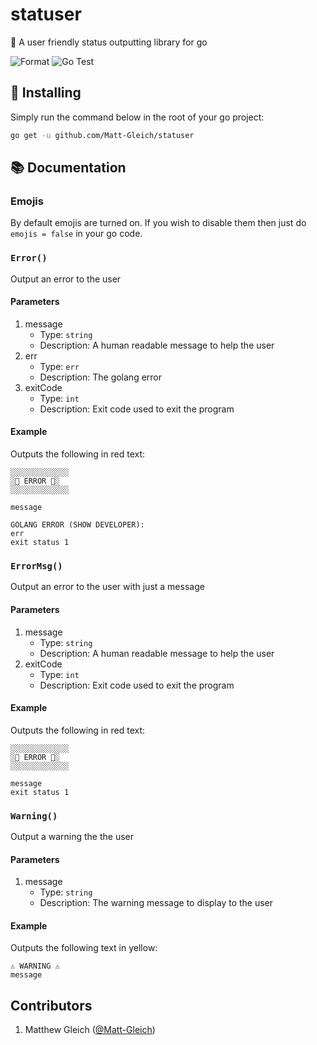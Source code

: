 # statuser

📣 A user friendly status outputting library for go

![Format](https://github.com/Matt-Gleich/statuser/workflows/Format/badge.svg) ![Go Test](https://github.com/Matt-Gleich/statuser/workflows/Go%20Test/badge.svg)

## 🚀 Installing

Simply run the command below in the root of your go project:

```bash
go get -u github.com/Matt-Gleich/statuser
```

## 📚 Documentation

### Emojis

By default emojis are turned on. If you wish to disable them then just do `emojis = false` in your go code.

### `Error()`

Output an error to the user

#### Parameters

1. message
   - Type: `string`
   - Description: A human readable message to help the user
2. err
   - Type: `err`
   - Description: The golang error
3. exitCode
   - Type: `int`
   - Description: Exit code used to exit the program

#### Example

Outputs the following in red text:

```
░░░░░░░░░░░░░
░🚨 ERROR 🚨░
░░░░░░░░░░░░░

message

GOLANG ERROR (SHOW DEVELOPER):
err
exit status 1
```

### `ErrorMsg()`

Output an error to the user with just a message

#### Parameters

1. message
   - Type: `string`
   - Description: A human readable message to help the user
2. exitCode
   - Type: `int`
   - Description: Exit code used to exit the program

#### Example

Outputs the following in red text:

```
░░░░░░░░░░░░░
░🚨 ERROR 🚨░
░░░░░░░░░░░░░

message
exit status 1
```

### `Warning()`

Output a warning the the user

#### Parameters

1. message
   - Type: `string`
   - Description: The warning message to display to the user

#### Example

Outputs the following text in yellow:

```
⚠️ WARNING ⚠️
message
```

## Contributors

1. Matthew Gleich ([@Matt-Gleich](http://www.github.com/Matt-Gleich))
